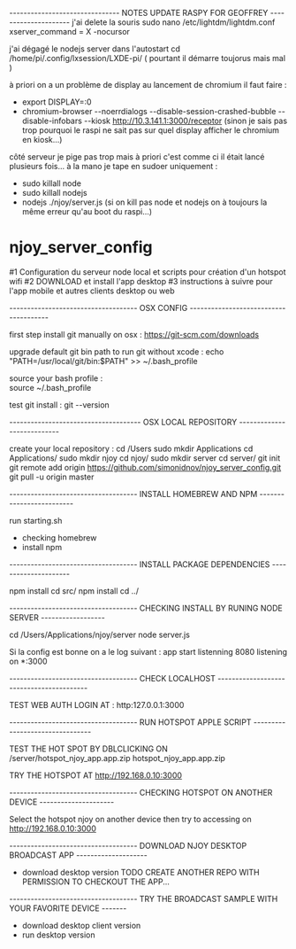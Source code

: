 ------------------------------- NOTES UPDATE RASPY FOR GEOFFREY ---------------------
j'ai delete la souris
sudo nano /etc/lightdm/lightdm.conf
xserver_command = X -nocursor

j'ai dégagé le nodejs server dans l'autostart
cd /home/pi/.config/lxsession/LXDE-pi/
( pourtant il démarre toujorus mais mal )

à priori on a un problème de display au lancement de chromium il faut faire :
- export DISPLAY=:0
- chromium-browser --noerrdialogs --disable-session-crashed-bubble --disable-infobars --kiosk http://10.3.141.1:3000/receptor
(sinon je sais pas trop pourquoi le raspi ne sait pas sur quel display afficher le chromium en kiosk...)

côté serveur je pige pas trop mais à priori c'est comme ci il était lancé plusieurs fois...
à la mano je tape en sudoer uniquement :
- sudo killall node
- sudo killall nodejs
- nodejs ./njoy/server.js
(si on kill pas node et nodejs on à toujours la même erreur qu'au boot du raspi...)


# njoy_server_config
#1 Configuration du serveur node local et scripts pour création d'un hotspot wifi
#2 DOWNLOAD et install l'app desktop
#3 instructions à suivre pour l'app mobile et autres clients desktop ou web

------------------------------------ OSX CONFIG --------------------------------------

first step install git manually on osx :
https://git-scm.com/downloads

upgrade default git bin path to run git without xcode :
echo "PATH=/usr/local/git/bin:\$PATH" >> ~/.bash_profile

source your bash profile :  
source ~/.bash_profile

test git install :
git --version

------------------------------------- OSX LOCAL REPOSITORY ---------------------------

create your local repository :
cd /Users
sudo mkdir Applications
cd Applications/
sudo mkdir njoy
cd njoy/
sudo mkdir server
cd server/
git init
git remote add origin https://github.com/simonidnov/njoy_server_config.git
git pull -u origin master

------------------------------------ INSTALL HOMEBREW AND NPM -------------------------

run starting.sh
- checking homebrew
- install npm

------------------------------------ INSTALL PACKAGE DEPENDENCIES ---------------------

npm install
cd src/
npm install
cd ../

------------------------------------ CHECKING INSTALL BY RUNING NODE SERVER ------------------

cd /Users/Applications/njoy/server
node server.js

Si la config est bonne on a le log suivant :
app start listenning  8080
listening on *:3000

------------------------------------ CHECK LOCALHOST -----------------------------------------

TEST WEB AUTH LOGIN AT :
http:127.0.0.1:3000

------------------------------------ RUN HOTSPOT APPLE SCRIPT --------------------------------

TEST THE HOT SPOT BY DBLCLICKING ON /server/hotspot_njoy_app.app.zip
hotspot_njoy_app.app.zip

TRY THE HOTSPOT AT http://192.168.0.10:3000

------------------------------------ CHECKING HOTSPOT ON ANOTHER DEVICE ---------------------

Select the hotspot njoy on another device
then try to accessing on http://192.168.0.10:3000

------------------------------------ DOWNLOAD NJOY DESKTOP BROADCAST APP --------------------

- download desktop version
TODO CREATE ANOTHER REPO WITH PERMISSION TO CHECKOUT THE APP...

------------------------------------ TRY THE BROADCAST SAMPLE WITH YOUR FAVORITE DEVICE -------

- download desktop client version
- run desktop version
